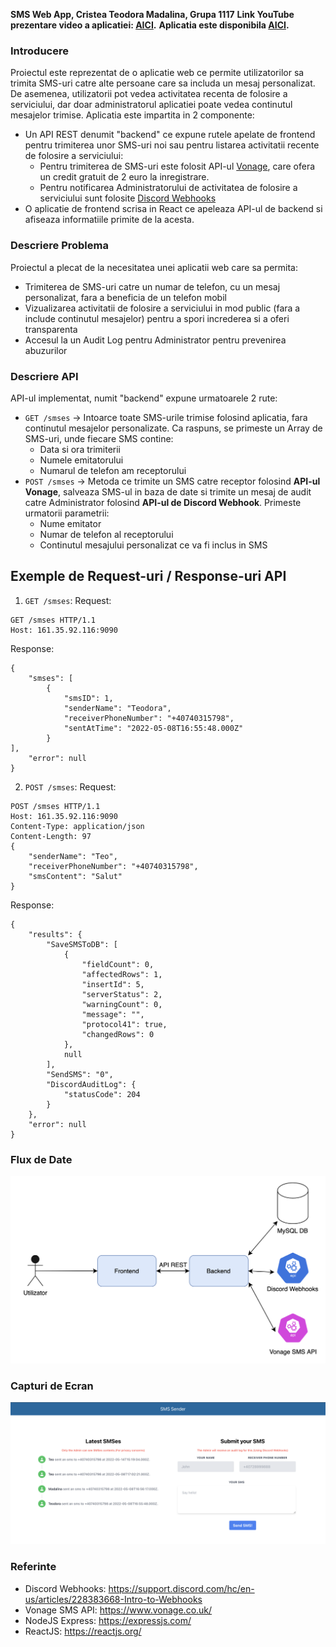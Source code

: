 **SMS Web App, Cristea Teodora Madalina, Grupa 1117**
**Link YouTube prezentare video a aplicatiei: [AICI](HTTP://161.35.92.116/).**
**Aplicatia este disponibila [AICI](HTTP://161.35.92.116/).**

### Introducere
Proiectul este reprezentat de o aplicatie web ce permite utilizatorilor sa trimita SMS-uri catre alte persoane care sa includa un mesaj personalizat. De asemenea, utilizatorii pot vedea activitatea recenta de folosire a serviciului, dar doar administratorul aplicatiei poate vedea continutul mesajelor trimise. Aplicatia este impartita in 2 componente:
- Un API REST denumit "backend" ce expune rutele apelate de frontend pentru trimiterea unor SMS-uri noi sau pentru listarea activitatii recente de folosire a serviciului:
	- Pentru trimiterea de SMS-uri este folosit API-ul [Vonage](https://www.vonage.com/ "Vonage"), care ofera un credit gratuit de 2 euro la inregistrare.
	- Pentru notificarea Administratorului de activitatea de folosire a serviciului sunt folosite [Discord Webhooks](https://support.discord.com/hc/en-us/articles/228383668-Intro-to-Webhooks "Discord Webhooks")
- O aplicatie de frontend scrisa in React ce apeleaza API-ul de backend si afiseaza informatiile primite de la acesta.

### Descriere Problema
Proiectul a plecat de la necesitatea unei aplicatii web care sa permita:
- Trimiterea de SMS-uri catre un numar de telefon, cu un mesaj personalizat, fara a beneficia de un telefon mobil
- Vizualizarea activitatii de folosire a serviciului in mod public (fara a include continutul mesajelor) pentru a spori increderea si a oferi transparenta
- Accesul la un Audit Log pentru Administrator pentru prevenirea abuzurilor

### Descriere API
API-ul implementat, numit "backend" expune urmatoarele 2 rute:
- `GET /smses` -> Intoarce toate SMS-urile trimise folosind aplicatia, fara continutul mesajelor personalizate. Ca raspuns, se primeste un Array de SMS-uri, unde fiecare SMS contine:
	- Data si ora trimiterii
	- Numele emitatorului
	- Numarul de telefon am receptorului
- `POST /smses` -> Metoda ce trimite un SMS catre receptor folosind **API-ul Vonage**, salveaza SMS-ul in baza de date si trimite un mesaj de audit catre Administrator folosind **API-ul de Discord Webhook**. Primeste urmatorii parametrii:
	- Nume emitator
	- Numar de telefon al receptorului
	- Continutul mesajului personalizat ce va fi inclus in SMS

## Exemple de Request-uri / Response-uri API
1. `GET /smses`:
Request:
```
GET /smses HTTP/1.1
Host: 161.35.92.116:9090
```
Response:
```
{
    "smses": [
        {
            "smsID": 1,
            "senderName": "Teodora",
            "receiverPhoneNumber": "+40740315798",
            "sentAtTime": "2022-05-08T16:55:48.000Z"
        }
],
    "error": null
}
```
2. `POST /smses`:
Request:
```
POST /smses HTTP/1.1
Host: 161.35.92.116:9090
Content-Type: application/json
Content-Length: 97
{
    "senderName": "Teo",
    "receiverPhoneNumber": "+40740315798",
    "smsContent": "Salut"
}
```
Response:
```
{
    "results": {
        "SaveSMSToDB": [
            {
                "fieldCount": 0,
                "affectedRows": 1,
                "insertId": 5,
                "serverStatus": 2,
                "warningCount": 0,
                "message": "",
                "protocol41": true,
                "changedRows": 0
            },
            null
        ],
        "SendSMS": "0",
        "DiscordAuditLog": {
            "statusCode": 204
        }
    },
    "error": null
}
```

### Flux de Date
![FLux de Date](/images/flux_de_date.png)

### Capturi de Ecran
![Screenshot](/images/ss.png)

### Referinte
- Discord Webhooks: https://support.discord.com/hc/en-us/articles/228383668-Intro-to-Webhooks
- Vonage SMS API: https://www.vonage.co.uk/
- NodeJS Express: https://expressjs.com/
- ReactJS: https://reactjs.org/

